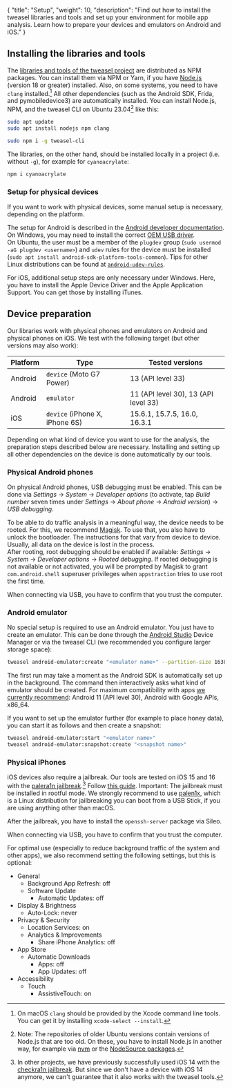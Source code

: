 {
    "title": "Setup",
    "weight": 10,
    "description": "Find out how to install the tweasel libraries and tools and set up your environment for mobile app analysis. Learn how to prepare your devices and emulators on Android and iOS."
}

## Installing the libraries and tools

The [libraries and tools of the tweasel project](/) are distributed as NPM packages. You can install them via NPM or Yarn, if you have [Node.js](https://nodejs.org/) (version 18 or greater) installed. Also, on some systems, you need to have `clang` installed.[^clang-macos] All other dependencies (such as the Android SDK, Frida, and pymobiledevice3) are automatically installed.
You can install Node.js, NPM, and the tweasel CLI on Ubuntu 23.04[^ubuntu-node] like this:

[^clang-macos]: On macOS `clang` should be provided by the Xcode command line tools. You can get it by installing `xcode-select --install`.
[^ubuntu-node]: Note: The repositories of older Ubuntu versions contain versions of Node.js that are too old. On these, you have to install Node.js in another way, for example via [nvm](https://github.com/nvm-sh/nvm) or the [NodeSource packages](https://github.com/nodesource/distributions).

```sh
sudo apt update
sudo apt install nodejs npm clang

sudo npm i -g tweasel-cli
```

The libraries, on the other hand, should be installed locally in a project (i.e. without `-g`), for example for `cyanoacrylate`:

```sh
npm i cyanoacrylate
```

### Setup for physical devices

If you want to work with physical devices, some manual setup is necessary, depending on the platform.

The setup for Android is described in the [Android developer documentation](https://developer.android.com/studio/run/device#setting-up). On Windows, you may need to install the correct [OEM USB driver](https://developer.android.com/studio/run/oem-usb).  
On Ubuntu, the user must be a member of the `plugdev` group (`sudo usermod -aG plugdev <username>`) and `udev` rules for the device must be installed (`sudo apt install android-sdk-platform-tools-common`). Tips for other Linux distributions can be found at [`android-udev-rules`](https://github.com/M0Rf30/android-udev-rules).

For iOS, additional setup steps are only necessary under Windows. Here, you have to install the Apple Device Driver and the Apple Application Support. You can get those by installing iTunes.

## Device preparation

Our libraries work with physical phones and emulators on Android and physical phones on iOS. We test with the following target (but other versions may also work):

| Platform | Type | Tested versions |
| --- | --- | --- |
| Android | `device` (Moto G7 Power) | 13 (API level 33) |
| Android | `emulator` | 11 (API level 30), 13 (API level 33) |
| iOS | `device` (iPhone X, iPhone 6S) | 15.6.1, 15.7.5, 16.0, 16.3.1 |

Depending on what kind of device you want to use for the analysis, the preparation steps described below are necessary. Installing and setting up all other dependencies on the device is done automatically by our tools.

### Physical Android phones

On physical Android phones, USB debugging must be enabled. This can be done via *Settings* -> *System* -> *Developer options* (to activate, tap *Build number* seven times under *Settings* -> *About phone* -> *Android version*) -> *USB debugging*.

To be able to do traffic analysis in a meaningful way, the device needs to be rooted. For this, we recommend [Magisk](https://topjohnwu.github.io/Magisk/). To use that, you also have to unlock the bootloader. The instructions for that vary from device to device. Usually, all data on the device is lost in the process.  
After rooting, root debugging should be enabled if available: *Settings* -> *System* -> *Developer options* -> *Rooted debugging*.
If rooted debugging is not available or not activated, you will be prompted by Magisk to grant `com.android.shell` superuser privileges when `appstraction` tries to use root the first time.

When connecting via USB, you have to confirm that you trust the computer.

### Android emulator

No special setup is required to use an Android emulator. You just have to create an emulator. This can be done through the [Android Studio](https://developer.android.com/studio) Device Manager or via the tweasel CLI (we recommended you configure larger storage space):

```sh
tweasel android-emulator:create "<emulator name>" --partition-size 16384
```

The first run may take a moment as the Android SDK is automatically set up in the background. The command then interactively asks what kind of emulator should be created. For maximum compatibility with apps [we currently recommend](https://github.com/tweaselORG/appstraction/issues/54): Android 11 (API level 30), Android with Google APIs, x86_64.

If you want to set up the emulator further (for example to place honey data), you can start it as follows and then create a snapshot:

```sh
tweasel android-emulator:start "<emulator name>"
tweasel android-emulator:snapshot:create "<snapshot name>" 
```

### Physical iPhones

iOS devices also require a jailbreak. Our tools are tested on iOS 15 and 16 with the [palera1n jailbreak](https://github.com/palera1n/palera1n).[^ios-14] Follow [this guide](https://ios.cfw.guide/installing-palera1n/). Important: The jailbreak must be installed in rootful mode. We strongly recommend to use [palen1x](https://github.com/palera1n/palen1x), which is a Linux distribution for jailbreaking you can boot from a USB Stick, if you are using anything other than macOS.

[^ios-14]: In other projects, we have previously successfully used iOS 14 with the [checkra1n jailbreak](https://checkra.in/). But since we don't have a device with iOS 14 anymore, we can't guarantee that it also works with the tweasel tools.

After the jailbreak, you have to install the `openssh-server` package via Sileo.

When connecting via USB, you have to confirm that you trust the computer.

For optimal use (especially to reduce background traffic of the system and other apps), we also recommend setting the following settings, but this is optional:

* General
    * Background App Refresh: off
    * Software Update
        * Automatic Updates: off
* Display & Brightness
    * Auto-Lock: never
* Privacy & Security
    * Location Services: on
    * Analytics & Improvements
        * Share iPhone Analytics: off
* App Store
    * Automatic Downloads
        * Apps: off
        * App Updates: off
* Accessibility
    * Touch
        * AssistiveTouch: on
